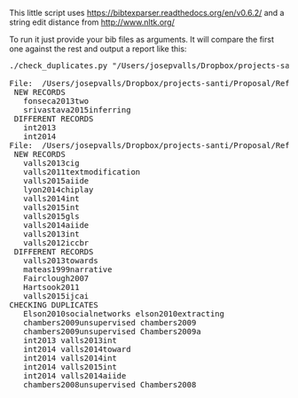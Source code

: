 This little script uses https://bibtexparser.readthedocs.org/en/v0.6.2/ and a string edit distance from http://www.nltk.org/

To run it just provide your bib files as arguments. It will compare the first one against the rest and output a report like this:


<pre>
./check_duplicates.py "/Users/josepvalls/Dropbox/projects-santi/Proposal/References.bib" "/Users/josepvalls/Dropbox/projects-santi/Proposal/References 2.bib" "/Users/josepvalls/Dropbox/projects-santi/Proposal/References 3.bib"

File:  /Users/josepvalls/Dropbox/projects-santi/Proposal/References 2.bib
 NEW RECORDS
   fonseca2013two
   srivastava2015inferring
 DIFFERENT RECORDS
   int2013
   int2014
File:  /Users/josepvalls/Dropbox/projects-santi/Proposal/References 3.bib
 NEW RECORDS
   valls2013cig
   valls2011textmodification
   valls2015aiide
   lyon2014chiplay
   valls2014int
   valls2015int
   valls2015gls
   valls2014aiide
   valls2013int
   valls2012iccbr
 DIFFERENT RECORDS
   valls2013towards
   mateas1999narrative
   Fairclough2007
   Hartsook2011
   valls2015ijcai
CHECKING DUPLICATES
   Elson2010socialnetworks elson2010extracting
   chambers2009unsupervised chambers2009
   chambers2009unsupervised Chambers2009a
   int2013 valls2013int
   int2014 valls2014toward
   int2014 valls2014int
   int2014 valls2015int
   int2014 valls2014aiide
   chambers2008unsupervised Chambers2008
   </pre>
